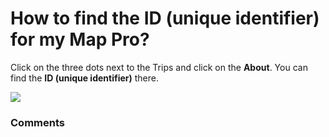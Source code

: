# How to find the ID (unique identifier) for my Map Pro?

<p class="no-margin">Click on the three dots next to the Trips and click on the <b>About</b>. You can find the <b>ID (unique identifier)</b> there.</p>
<p class="no-margin"></p>
<div class="intercom-container"><img src="https://teams-pro.intercom-attachments-1.com/i/o/664843791/13a68236033613f6229030a7/how_to_find_the_id_unique_identifier_for_my_map_pro.png"></div>

### Comments

<Comments />
